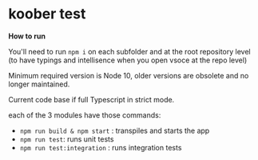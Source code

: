 # koober test

**How to run**

You'll need to run `npm i` on each subfolder and at the root repository level (to have typings and intellisence when you open vsoce at the repo level)

Minimum required version is Node 10, older versions are obsolete and no longer maintained.

Current code base if full Typescript in strict mode.

each of the 3 modules have those commands:

-   `npm run build & npm start` : transpiles and starts the app
-   `npm run test`: runs unit tests
-   `npm run test:integration` : runs integration tests
